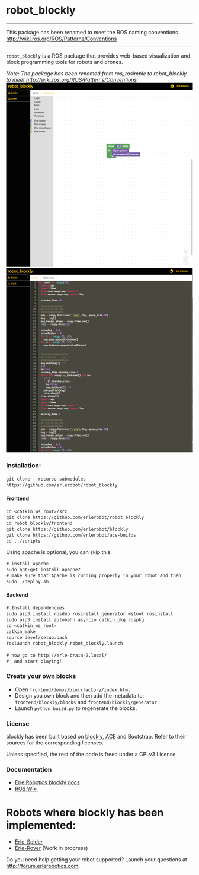 # robot_blockly

------

This package has been renamed to meet the ROS naming conventions http://wiki.ros.org/ROS/Patterns/Conventions

------

`robot_blockly` is a ROS package that provides web-based visualization and block programming tools for robots and drones.

*Note: The package has been renamed from ros_rosimple to robot_blockly to meet http://wiki.ros.org/ROS/Patterns/Conventions*
![](img/ROSimple-peek.png)
![](img/ROSimple-code.png)

### Installation:
`git clone --recurse-submodules https://github.com/erlerobot/robot_blockly`

#### Frontend
```
cd <catkin_ws_root>/src
git clone https://github.com/erlerobot/robot_blockly
cd robot_blockly/frontend
git clone https://github.com/erlerobot/blockly
git clone https://github.com/erlerobot/ace-builds
cd ../scripts
```
Using apache is optional, you can skip this.
```
# install apache
sudo apt-get install apache2
# make sure that Apache is running properly in your robot and then
sudo ./deploy.sh
```

#### Backend
```
# Install dependencies
sudo pip3 install rosdep rosinstall_generator wstool rosinstall
sudo pip3 install autobahn asyncio catkin_pkg rospkg
cd <catkin_ws_root>
catkin_make
source devel/setup.bash
roslaunch robot_blockly robot_blockly.launch

# now go to http://erle-brain-2.local/
#  and start playing!

```

### Create your own blocks
- Open `frontend/demos/blockfactory/index.html`
- Design you own block and then add the metadata to: `frontend/blockly/blocks` and `frontend/blockly/generator`
- Launch `python build.py` to regenerate the blocks.

### License
blockly has been built based on [blockly](http://github.com/erlerobot/blockly), [ACE](http://github.com/erlerobot/ace-builds) and Bootstrap. Refer to their sources for the corresponding licenses.

Unless specified, the rest of the code is freed under a GPLv3 License.

### Documentation
- [Erle Robotics blockly docs](http://erlerobotics.com/docs/ROS/Blockly/Intro.html)
- [ROS Wiki](http://wiki.ros.org/blockly)


# Robots where blockly has been implemented:
- [Erle-Spider](http://erlerobotics.com/blog/product/erle-spider-the-ubuntu-drone-with-legs/)
- [Erle-Rover](https://erlerobotics.com/blog/product/erle-rover/) (Work in progress)

Do you need help getting your robot supported? Launch your questions at http://forum.erlerobotics.com.
